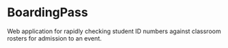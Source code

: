 # BoardingPass
Web application for rapidly checking student ID numbers against classroom rosters for admission to an event.
